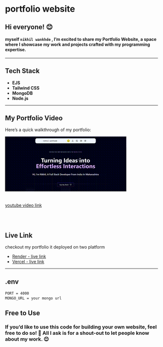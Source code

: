 # **portfolio website**

## Hi everyone! 😊

#### myself `nikhil wankhde` , I’m excited to share my **Portfolio Website**, a space where I showcase my work and projects crafted with my programming expertise.

---

## **Tech Stack**

- **EJS**
- **Tailwind CSS**
- **MongoDB**
- **Node.js**

---

## **My Portfolio Video**

Here’s a quick walkthrough of my portfolio:

![Portfolio Walkthrough](./video/portfolio.gif)
</br>
</br>
</br>
[youtube video link](https://www.youtube.com/watch?v=mCJzvm1NF28)

</br>
</br>

## **Live Link**

checkout my portfolio it deployed on two platform

- [ Render - live link](https://nikhil-wankhade.onrender.com/)
- [Vercel - live link](https://portfolio-nikhil-iota.vercel.app/)

---

## **.env**

```plaintext
PORT = 4000
MONGO_URL = your mongo url
```

## **Free to Use**

<h3> If you’d like to use this code for building your own website, feel free to do so! 🎉
All I ask is for a shout-out to let people know about my work. 😊 </h3>

